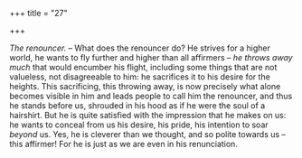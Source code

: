 +++
title = "27"

+++

*The renouncer.* – What does the renouncer do? He strives for a higher world, he wants to fly further and higher than all affirmers – *he throws away much* that would encumber his flight, including some things that are not valueless, not disagreeable to him: he sacrifices it to his desire for the heights. This sacrificing, this throwing away, is now precisely what alone becomes visible in him and leads people to call him the renouncer, and thus he stands before us, shrouded in his hood as if he were the soul of a hairshirt. But he is quite satisfied with the impression that he makes on us: he wants to conceal from us his desire, his pride, his intention to soar *beyond* us. Yes, he is cleverer than we thought, and so polite towards us – this affirmer\! For he is just as we are even in his renunciation.


